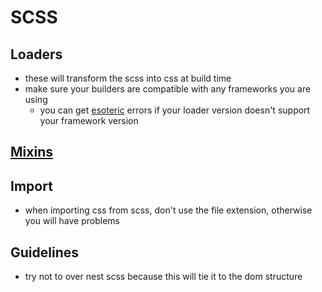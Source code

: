 # SCSS

## Loaders
- these will transform the scss into css at build time
- make sure your builders are compatible with any frameworks you are using
  - you can get [esoteric](https://stackoverflow.com/questions/66082397/typeerror-this-getoptions-is-not-a-function) errors if your loader version doesn't support your framework version

## [Mixins](https://glennmccomb.com/articles/useful-sass-scss-media-query-mixins-for-bootstrap/)

## Import
- when importing css from scss, don't use the file extension, otherwise you will have problems

## Guidelines
- try not to over nest scss because this will tie it to the dom structure
